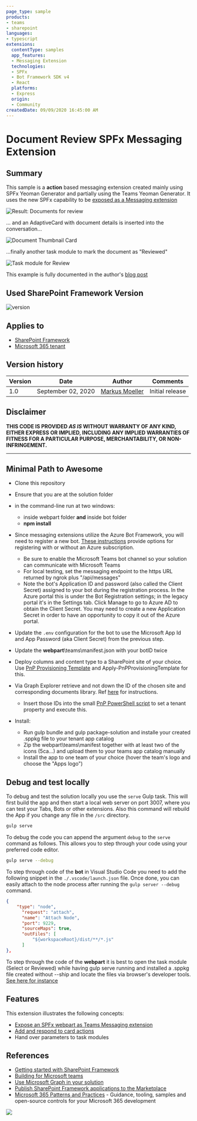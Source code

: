 ```yaml
---
page_type: sample
products:
- teams
- sharepoint
languages:
- typescript
extensions:
  contentType: samples
  app_features:
  - Messaging Extension
  technologies:
  - SPFx
  - Bot Framework SDK v4
  - React
  platforms:
  - Express
  origin:
  - Community
createdDate: 09/09/2020 16:45:00 AM
---
```


# Document Review SPFx Messaging Extension

## Summary

This sample is a **action** based messaging extension created mainly using SPFx Yeoman Generator and partially using the Teams Yeoman Generator.
It uses the new SPFx capability to be [exposed as a Messaging extension](https://docs.microsoft.com/en-us/sharepoint/dev/spfx/build-for-teams-expose-webparts-teams#expose-web-part-as-microsoft-teams-messaging-extension)

![Result: Documents for review](docs/05MessagingExtensionSelectTaskModule.png)

... and an AdaptiveCard with document details is inserted into the conversation...

![Document Thumbnail Card](docs/06MessagingExtensionDocAdaptiveCard.png)

...finally another task module to mark the document as "Reviewed"

![Task module for Review](docs/07MessagingExtensionReviewedTaskModule.png)

This example is fully documented in the author's [blog post](https://mmsharepoint.wordpress.com/2020/09/03/use-spfx-for-task-modules-in-teams-messaging-extensions-and-access-microsoft-graph/)

## Used SharePoint Framework Version

![version](https://img.shields.io/badge/version-1.11-green.svg)

## Applies to

- [SharePoint Framework](https://aka.ms/spfx)
- [Microsoft 365 tenant](https://docs.microsoft.com/en-us/sharepoint/dev/spfx/set-up-your-developer-tenant)

## Version history

Version|Date|Author|Comments
-------|----|----|--------
1.0|September 02, 2020|[Markus Moeller](https://twitter.com/moeller2_0)|Initial release

## Disclaimer

**THIS CODE IS PROVIDED *AS IS* WITHOUT WARRANTY OF ANY KIND, EITHER EXPRESS OR IMPLIED, INCLUDING ANY IMPLIED WARRANTIES OF FITNESS FOR A PARTICULAR PURPOSE, MERCHANTABILITY, OR NON-INFRINGEMENT.**

---

## Minimal Path to Awesome

- Clone this repository
- Ensure that you are at the solution folder
- in the command-line run at two windows:
  - inside webpart folder **and** inside bot folder
  - **npm install** 

- Since messaging extensions utilize the Azure Bot Framework, you will need to register a new bot. 
[These instructions](https://docs.microsoft.com/en-us/microsoftteams/platform/bots/how-to/create-a-bot-for-teams#register-your-web-service-with-the-bot-framework) provide options for registering with or without an Azure subscription. 
  - Be sure to enable the Microsoft Teams bot channel so your solution can communicate with Microsoft Teams
  - For local testing, set the messaging endpoint to the https URL returned by ngrok plus "/api/messages"
  - Note the bot's Application ID and password (also called the Client Secret) assigned to your bot during the registration process. In the Azure portal this is under the Bot Registration settings; in the legacy portal it's in the Settings tab. Click Manage to go to Azure AD to obtain the Client Secret. You may need to create a new Application Secret in order to have an opportunity to copy it out of the Azure portal. 
- Update the `.env` configuration for the bot to use the Microsoft App Id and App Password (aka Client Secret) from the previous step.
- Update the **webpart**\teams\manifest.json with your botID twice
- Deploy columns and content type to a SharePoint site of your choice. Use [PnP Provisioning Template](https://github.com/mmsharepoint/teams-docreview/blob/master/templates/DocReview.xml) and Apply-PnPProvisioningTemplate for this.
- Via Graph Explorer retrieve and not down the ID of the chosen site and corresponding documents library. Ref [here](https://mmsharepoint.wordpress.com/2020/07/03/a-microsoft-teams-messaging-extension-with-authentication-and-access-to-microsoft-graph-i-i/) for instructions.
  - Insert those IDs into the small [PnP PowerShell script](./scripts/TenantConfig.ps1) to set a tenant property and execute this.
- Install:
    - Run gulp bundle and gulp package-solution and installe your created .sppkg file to your tenant app catalog
    - Zip the webpart\teams\manifest together with at least two of the icons (5ca...) and upload them to your teams app catalog manually
    - Install the app to one team of your choice (hover the team's logo and choose the "Apps logo")

## Debug and test locally

To debug and test the solution locally you use the `serve` Gulp task. This will first build the app and then start a local web server on port 3007, where you can test your Tabs, Bots or other extensions. Also this command will rebuild the App if you change any file in the `/src` directory.

``` bash
gulp serve
```

To debug the code you can append the argument `debug` to the `serve` command as follows. This allows you to step through your code using your preferred code editor.

``` bash
gulp serve --debug
```
To step through code of the **bot** in Visual Studio Code you need to add the following snippet in the `./.vscode/launch.json` file. Once done, you can easily attach to the node process after running the `gulp server --debug` command.

``` json
{
    "type": "node",
      "request": "attach",
      "name": "Attach Node",
      "port": 9229,
      "sourceMaps": true,
      "outFiles": [
          "${workspaceRoot}/dist/**/*.js"
      ]
},
```
To step through the code of the **webpart** it is best to open the task module (Select or Reviewed) while having gulp serve running and installed a .sppkg file created without --ship and locate the files via browser's developer tools. [See here for instance](https://www.eliostruyf.com/how-to-debug-your-sharepoint-framework-web-part/)

## Features

This extension illustrates the following concepts:

- [Expose an SPFx webpart as Teams Messaging extension]()
- [Add and respond to card actions](https://docs.microsoft.com/en-us/microsoftteams/platform/task-modules-and-cards/cards/cards-actions)
- Hand over parameters to task modules

## References

- [Getting started with SharePoint Framework](https://docs.microsoft.com/en-us/sharepoint/dev/spfx/set-up-your-developer-tenant)
- [Building for Microsoft teams](https://docs.microsoft.com/en-us/sharepoint/dev/spfx/build-for-teams-overview)
- [Use Microsoft Graph in your solution](https://docs.microsoft.com/en-us/sharepoint/dev/spfx/web-parts/get-started/using-microsoft-graph-apis)
- [Publish SharePoint Framework applications to the Marketplace](https://docs.microsoft.com/en-us/sharepoint/dev/spfx/publish-to-marketplace-overview)
- [Microsoft 365 Patterns and Practices](https://aka.ms/m365pnp) - Guidance, tooling, samples and open-source controls for your Microsoft 365 development

<img src="https://telemetry.sharepointpnp.com/teams-dev-samples/samples/msgext-spfx-graph-docreview" />
